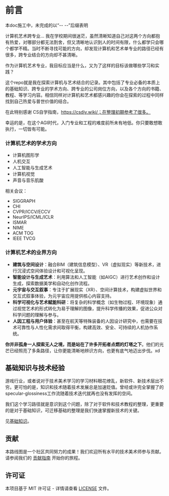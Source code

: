 # 前言

本doc施工中，未完成的以“-- --”后缀表明

计算机艺术跨专业... 我在学校期间很迷茫，虽然清晰知道自己对这两个方向都抱有热爱，对哪部分都无法割舍，但又清晰地认识到人的时间有限，什么都学只会哪个都学不精。当时不断寻找可能的方向，却发现计算机和艺术单专业的路径已经有很多，跨专业结合的方向却不甚清晰。

作为计算机艺术专业，我目标应当是什么，又为了这样的目标该做哪些学习和实践？

这个repo就是我在探索计算机与艺术结合的记录。其中包括了专业必备的本质上的基础知识、跨专业的学术方向、跨专业的公司岗位方向，以及各个方向的书籍、教程、等学习内容。相信同样对计算机和艺术都感兴趣的你会在探索的过程中同样找到自己热爱与普世价值的结合。

在此特别感谢 CS自学指南，https://csdiy.wiki/；在整理初期参考了很多。

幸运的是，在这个AGI时代，入门专业和工程的难度前所未有地低。你只要敢想敢执行，一切皆有可能。

### 计算机艺术的学术方向

- 计算机图形学
- 人机交互
- 人工智能与生成艺术
- 计算机视觉
- 声音与音乐肌酸

相关会议：

- SIGGRAPH
- CHI
- CVPR/ICCV/ECCV
- NeurIPS/ICML/ICLR
- ISMAR
- NIME
- ACM TOG
- IEEE TVCG

### 计算机艺术的业界方向

* **建筑与空间设计**：融合BIM（建筑信息模型）、VR（虚拟现实）等新技术，进行沉浸式空间体验设计和可视化呈现。
* **智能设计与生成艺术**：利用算法和人工智能（如AIGC）进行艺术创作和设计生成，探索数据美学和自动化创作流程。
* **元宇宙与交互叙事**：专注于扩展现实（XR）、空间计算技术，构建虚拟世界和交互式叙事体验，为元宇宙应用提供核心内容支持。
* **科学可视化与艺术赋能科研**：将复杂的科学概念（如生物过程、环境现象）通过视觉艺术的形式转化为易于理解的图像，提升科学传播的效果，促进公众对科学问题的理解与参与。
* **人因工程与用户体验**：甚至在航天等特殊装备的人因设计研究中，也需要在技术可靠性与人性化需求间取得平衡，构建高效、安全、可持续的人机协作系统。

**你并非孤身一人探索无人之境，而是站在了许多开拓者点燃的灯塔之下**。他们的光芒已经照亮了多条路径，让你更能清晰地辨识方向，也更有底气地迈出步伐。xd

## 基础知识与技术经验

游戏行业，或者说对于技术美术学习的学习材料眼花缭乱，新软件、新技术层出不穷。更可怕的是，知识和技术随着技术发展总是加速贬值。曾经或许完全掌握了的specular-glossiness工作流随着技术迭代就再也没有发挥的空间。

我们这个学习路径就是意识到这个问题，除了对于软件和技术教程的整理，更重要的是对于基础知识，可迁移基础的整理是我们快速掌握新技术的关键。

见[基础知识](基础知识.md)。

## 贡献

本路线图是一个社区共同努力的成果！我们欢迎所有水平的技术美术师参与贡献。请参阅我们的 [贡献指南](contributing.md) 开始你的旅程。

## 许可证

本项目基于 MIT 许可证 - 详情请查看 [LICENSE](https://github.com/yourusername/TA-Roadmap/blob/main/LICENSE) 文件。
